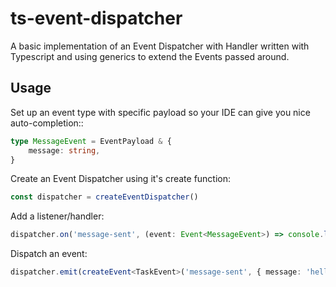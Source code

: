 # ts-event-dispatcher

A basic implementation of an Event Dispatcher with Handler written with Typescript and
using generics to extend the Events passed around.

## Usage

Set up an event type with specific payload so your IDE can give you nice auto-completion::

```ts
type MessageEvent = EventPayload & {
    message: string,
}
```

Create an Event Dispatcher using it's create function:

```ts
const dispatcher = createEventDispatcher()
```

Add a listener/handler:

```ts
dispatcher.on('message-sent', (event: Event<MessageEvent>) => console.log(event.payload.message))
```

Dispatch an event:

```ts
dispatcher.emit(createEvent<TaskEvent>('message-sent', { message: 'hello, world' }))
```
